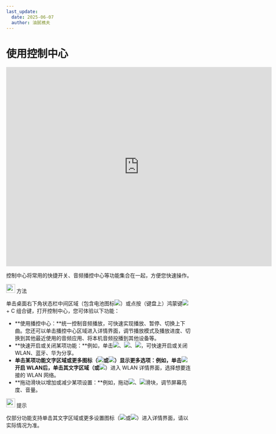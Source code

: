 ```yaml
---
last_update:
  date: 2025-06-07
  author: 油腻樵夫
---
```


# 使用控制中心

<iframe src="https://tips-p01-drcn.dbankcdn.cn/MODEL/DOC/C00B030/resource/card/202512281uswxk/zh-cn/image/video/vid_ControlCenter.mp4#toolbar=0" scrolling="no" border="0" frameborder="no" framespacing="0" allowfullscreen="true" width="720" height="540"> </iframe>

控制中心将常用的快捷开关、音频播控中心等功能集合在一起，方便您快速操作。

<img src="https://tips-p01-drcn.dbankcdn.cn/MODEL/DOC/C00B030/resource/card/202512281uswxk/zh-cn/image/common/buttons/fig_method.png" width="24" height="24"/> 方法

单击桌面右下角状态栏中间区域（包含电池图标![](https://tips-p01-drcn.dbankcdn.cn/MODEL/DOC/C00B030/resource/card/202512281uswxk/zh-cn/image/common/status/HM_public_battery.png)）或点按（键盘上）鸿蒙键![](https://tips-p01-drcn.dbankcdn.cn/MODEL/DOC/C00B030/resource/card/202512281uswxk/zh-cn/image/common/keyboard/HM_keyboard_OH_1.png) + C 组合键，打开控制中心，您可体验以下功能：

+   **使用播控中心：**统一控制音频播放，可快速实现播放、暂停、切换上下曲。您还可以单击播控中心区域进入详情界面，调节播放模式及播放进度、切换到其他最近使用的音频应用、将本机音频投播到其他设备等。
+   **快速开启或关闭某项功能：**例如，单击![](https://tips-p01-drcn.dbankcdn.cn/MODEL/DOC/C00B030/resource/card/202512281uswxk/zh-cn/image/common/status/HM_public_wlan.png)、![](https://tips-p01-drcn.dbankcdn.cn/MODEL/DOC/C00B030/resource/card/202512281uswxk/zh-cn/image/common/status/ic_public_bluetooth_filled.png)、![](https://tips-p01-drcn.dbankcdn.cn/MODEL/DOC/C00B030/resource/card/202512281uswxk/zh-cn/image/common/buttons/HM_public_hwshare.png)，可快速开启或关闭 WLAN、蓝牙、华为分享。
+   **单击某项功能文字区域或更多图标（![](https://tips-p01-drcn.dbankcdn.cn/MODEL/DOC/C00B030/resource/card/202512281uswxk/zh-cn/image/common/buttons/HM_arrow_down_right_filled.png)或![](https://tips-p01-drcn.dbankcdn.cn/MODEL/DOC/C00B030/resource/card/202512281uswxk/zh-cn/image/common/buttons/HM_arrow_right_filled.png)）显示更多选项：**例如，单击![](https://tips-p01-drcn.dbankcdn.cn/MODEL/DOC/C00B030/resource/card/202512281uswxk/zh-cn/image/common/status/HM_public_wlan.png)开启 WLAN后，单击其文字区域（或**![](https://tips-p01-drcn.dbankcdn.cn/MODEL/DOC/C00B030/resource/card/202512281uswxk/zh-cn/image/common/buttons/HM_arrow_down_right_filled.png)**）进入 WLAN 详情界面，选择想要连接的 WLAN 网络。
+   **拖动滑块以增加或减少某项设置：**例如，拖动![](https://tips-p01-drcn.dbankcdn.cn/MODEL/DOC/C00B030/resource/card/202512281uswxk/zh-cn/image/common/buttons/ic_public_brightness_filled.png)、![](https://tips-p01-drcn.dbankcdn.cn/MODEL/DOC/C00B030/resource/card/202512281uswxk/zh-cn/image/common/buttons/HM_public_speaker_2.png)滑块，调节屏幕亮度、音量。

<img src="https://tips-p01-drcn.dbankcdn.cn/MODEL/DOC/C00B030/resource/card/202512281uswxk/zh-cn/image/common/buttons/fig_tips.png" width="24" height="24"/> 提示

仅部分功能支持单击其文字区域或更多设置图标（![](https://tips-p01-drcn.dbankcdn.cn/MODEL/DOC/C00B030/resource/card/202512281uswxk/zh-cn/image/common/buttons/HM_arrow_down_right_filled.png)或![](https://tips-p01-drcn.dbankcdn.cn/MODEL/DOC/C00B030/resource/card/202512281uswxk/zh-cn/image/common/buttons/HM_arrow_right_filled.png)）进入详情界面，请以实际情况为准。
